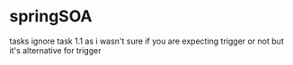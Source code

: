# springSOA
tasks
ignore task 1.1 as i wasn't sure if you are expecting trigger or not but it's alternative for trigger
